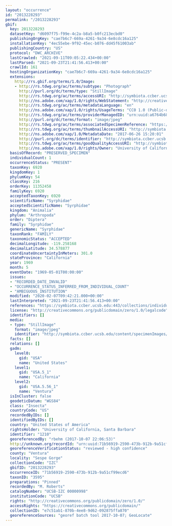 ```yaml
---
layout: "occurrence"
id: "2013228293"
permalink: "/2013228293"
gbif:
  key: 2013228293
  datasetKey: "d6097f75-f99e-4c2a-b8a5-b0fc213ecbd0"
  publishingOrgKey: "cae7b6c7-669a-4261-9a34-6e8cdc16a125"
  installationKey: "4ec55ebe-9f92-45ec-b076-dd45f61003ab"
  publishingCountry: "US"
  protocol: "DWC_ARCHIVE"
  lastCrawled: "2021-09-11T09:05:22.434+00:00"
  lastParsed: "2021-09-23T21:41:56.413+00:00"
  crawlId: 161
  hostingOrganizationKey: "cae7b6c7-669a-4261-9a34-6e8cdc16a125"
  extensions:
    http://rs.gbif.org/terms/1.0/Image:
    - http://rs.tdwg.org/ac/terms/subtype: "Photograph"
      http://purl.org/dc/terms/type: "StillImage"
      http://rs.tdwg.org/ac/terms/accessURI: "http://symbiota.ccber.ucsb.edu/content/specimenImages/UCSB_IZC/UCSB-IZC00000/UCSB-IZC_00000998_1498515601_lg.jpg"
      http://ns.adobe.com/xap/1.0/rights/WebStatement: "http://creativecommons.org/publicdomain/zero/1.0/"
      http://rs.tdwg.org/ac/terms/metadataLanguage: "en"
      http://ns.adobe.com/xap/1.0/rights/UsageTerms: "CC0 1.0 (Public-domain)"
      http://rs.tdwg.org/ac/terms/providerManagedID: "urn:uuid:a6764b68-8bf0-41be-8fa0-21daffde4765"
      http://purl.org/dc/terms/format: "image/jpeg"
      http://rs.tdwg.org/ac/terms/associatedSpecimenReference: "https://symbiota.ccber.ucsb.edu:443/collections/individual/index.php?occid=1210"
      http://rs.tdwg.org/ac/terms/thumbnailAccessURI: "http://symbiota.ccber.ucsb.edu/content/specimenImages/UCSB_IZC/UCSB-IZC00000/UCSB-IZC_00000998_1498515601_tn.jpg"
      http://ns.adobe.com/xap/1.0/MetadataDate: "2017-06-26 15:20:01"
      http://purl.org/dc/terms/identifier: "http://symbiota.ccber.ucsb.edu/content/specimenImages/UCSB_IZC/UCSB-IZC00000/UCSB-IZC_00000998_1498515601_lg.jpg"
      http://rs.tdwg.org/ac/terms/goodQualityAccessURI: "http://symbiota.ccber.ucsb.edu/content/specimenImages/UCSB_IZC/UCSB-IZC00000/UCSB-IZC_00000998_1498515601.jpg"
      http://ns.adobe.com/xap/1.0/rights/Owner: "University of California, Santa Barbara"
  basisOfRecord: "PRESERVED_SPECIMEN"
  individualCount: 1
  occurrenceStatus: "PRESENT"
  taxonKey: 6920
  kingdomKey: 1
  phylumKey: 54
  classKey: 216
  orderKey: 11352458
  familyKey: 6920
  acceptedTaxonKey: 6920
  scientificName: "Syrphidae"
  acceptedScientificName: "Syrphidae"
  kingdom: "Animalia"
  phylum: "Arthropoda"
  order: "Diptera"
  family: "Syrphidae"
  genericName: "Syrphidae"
  taxonRank: "FAMILY"
  taxonomicStatus: "ACCEPTED"
  decimalLongitude: -119.258168
  decimalLatitude: 34.578877
  coordinateUncertaintyInMeters: 301.0
  stateProvince: "California"
  year: 1969
  month: 5
  eventDate: "1969-05-01T00:00:00"
  issues:
  - "RECORDED_DATE_INVALID"
  - "OCCURRENCE_STATUS_INFERRED_FROM_INDIVIDUAL_COUNT"
  - "AMBIGUOUS_INSTITUTION"
  modified: "2020-02-07T09:42:21.000+00:00"
  lastInterpreted: "2021-09-23T21:41:56.413+00:00"
  references: "https://symbiota.ccber.ucsb.edu:443/collections/individual/index.php?occid=1210"
  license: "http://creativecommons.org/publicdomain/zero/1.0/legalcode"
  identifiers: []
  media:
  - type: "StillImage"
    format: "image/jpeg"
    identifier: "http://symbiota.ccber.ucsb.edu/content/specimenImages/UCSB_IZC/UCSB-IZC00000/UCSB-IZC_00000998_1498515601_lg.jpg"
  facts: []
  relations: []
  gadm:
    level0:
      gid: "USA"
      name: "United States"
    level1:
      gid: "USA.5_1"
      name: "California"
    level2:
      gid: "USA.5.56_1"
      name: "Ventura"
  isInCluster: false
  geodeticDatum: "WGS84"
  class: "Insecta"
  countryCode: "US"
  recordedByIDs: []
  identifiedByIDs: []
  country: "United States of America"
  rightsHolder: "University of California, Santa Barbara"
  identifier: "1210"
  georeferencedBy: "rbehm (2017-10-07 22:06:53)"
  http://unknown.org/recordId: "urn:uuid:71b56919-2590-473b-912b-9a51cf99ecd6"
  georeferenceVerificationStatus: "reviewed - high confidence"
  county: "Ventura"
  locality: "Sespe Gorge"
  collectionCode: "IZC"
  gbifID: "2013228293"
  occurrenceID: "71b56919-2590-473b-912b-9a51cf99ecd6"
  taxonID: "3595"
  preparations: "Pinned"
  recordedBy: "M. Roberts"
  catalogNumber: "UCSB-IZC 00000998"
  institutionCode: "UCSB"
  rights: "http://creativecommons.org/publicdomain/zero/1.0/"
  accessRights: "https://creativecommons.org/publicdomain/"
  collectionID: "e7c51ab1-870b-4ee8-9d62-092875ffa870"
  georeferenceSources: "georef batch tool 2017-10-07; GeoLocate"
---
```

